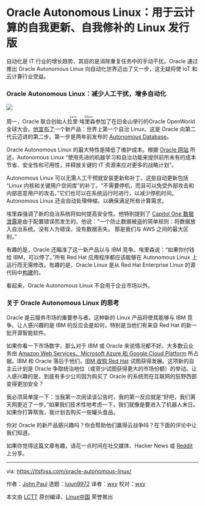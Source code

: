 [#]: collector: (lujun9972)
[#]: translator: (wxy)
[#]: reviewer: (wxy)
[#]: publisher: (wxy)
[#]: url: (https://linux.cn/article-11370-1.html)
[#]: subject: (Oracle Autonomous Linux: A Self Updating, Self Patching Linux Distribution for Cloud Computing)
[#]: via: (https://itsfoss.com/oracle-autonomous-linux/)
[#]: author: (John Paul https://itsfoss.com/author/john/)

Oracle Autonomous Linux：用于云计算的自我更新、自我修补的 Linux 发行版
======

自动化是 IT 行业的增长趋势，其目的是消除重复任务中的手动干扰。Oracle 通过推出 Oracle  Autonomous Linux 向自动化世界迈出了又一步，这无疑将使 IoT 和云计算行业受益。

### Oracle Autonomous Linux：减少人工干扰，增多自动化

![][1]

周一，Oracle 联合创始人<ruby>拉里·埃里森<rt>Larry Ellison</rt></ruby>参加了在旧金山举行的Oracle OpenWorld 全球大会。[他宣布了][2]一个新产品：世界上第一个自治 Linux。这是 Oracle 向第二代云迈进的第二步。第一步是两年前发布的 [Autonomous Database][3]。

Oracle Autonomous Linux 的最大特性是降低了维护成本。根据 [Oracle 网站][4] 所述，Autonomous Linux “使用先进的机器学习和自治功能来提供前所未有的成本节省、安全性和可用性，并释放关键的 IT 资源来应对更多的战略计划”。

Autonomous Linux 可以无需人工干预就安装更新和补丁。这些自动更新包括 “Linux 内核和关键用户空间库”的补丁。“不需要停机，而且可以免受外部攻击和内部恶意用户的攻击。”它们也可以在系统运行时进行，以减少停机时间。Autonomous Linux 还会自动处理伸缩，以确保满足所有计算需求。

埃里森强调了新的自治系统将如何提高安全性。他特别提到了 [Capitol One 数据泄露][5]是由于配置错误而发生的。他说：“一个防止数据被盗的简单规则：将数据放入自治系统。没有人为错误，没有数据丢失。 那是我们与 AWS 之间的最大区别。”

有趣的是，Oracle 还瞄准了这一新产品以与 IBM 竞争。埃里森说：“如果你付钱给 IBM，可以停了。”所有 Red Hat 应用程序都应该能够在 Autonomous Linux 上运行而无需修改。有趣的是，Oracle Linux 是从 Red Hat Enterprise Linux 的源代码中[构建][6]的。

看起来，Oracle Autonomous Linux 不会用于企业市场以外。

### 关于 Oracle Autonomous Linux 的思考

Oracle 是云服务市场的重要参与者。这种新的 Linux 产品将使其能够与 IBM 竞争。让人感兴趣的是 IBM 的反应会是如何，特别是当他们有来自 Red Hat 的新一批开源智能软件。

如果你看一下市场数字，那么对于 IBM 或 Oracle 来说情况都不好。大多数云业务由 [Amazon Web Services、Microsoft Azure 和 Google Cloud Platform][7] 所占据。IBM 和 Oracle 落后于他们。[IBM 收购 Red Hat][8] 试图获得发展。这项新的自主云计划是 Oracle 争取统治地位（或至少试图获得更大的市场份额）的举动。让人感兴趣的是，到底有多少公司因为购买了 Oracle 的系统而在互联网的狂野西部变得更加安全？

我必须简单提一下：当我第一次阅读该公告时，我的第一反应就是“好吧，我们离天网更近了一步。”如果我们技术性地考虑一下，我们就像是要进入了机器人末日。如果你打算帮我，我计划去购买一些罐头食品。

你对 Oracle 的新产品感兴趣吗？你会帮助他们赢得云战争吗？在下面的评论中让我们知道。

如果你觉得这篇文章有趣，请花一点时间在社交媒体、Hacker News 或 [Reddit][9] 上分享。

--------------------------------------------------------------------------------

via: https://itsfoss.com/oracle-autonomous-linux/

作者：[John Paul][a]
选题：[lujun9972][b]
译者：[wxy](https://github.com/wxy)
校对：[wxy](https://github.com/wxy)

本文由 [LCTT](https://github.com/LCTT/TranslateProject) 原创编译，[Linux中国](https://linux.cn/) 荣誉推出

[a]: https://itsfoss.com/author/john/
[b]: https://github.com/lujun9972
[1]: https://i2.wp.com/itsfoss.com/wp-content/uploads/2019/09/oracle-autonomous-linux.png?resize=800%2C450&ssl=1
[2]: https://www.zdnet.com/article/oracle-announces-oracle-autonomous-linux/
[3]: https://www.oracle.com/in/database/what-is-autonomous-database.html
[4]: https://www.oracle.com/corporate/pressrelease/oow19-oracle-autonomous-linux-091619.html
[5]: https://www.zdnet.com/article/100-million-americans-and-6-million-canadians-caught-up-in-capital-one-breach/
[6]: https://distrowatch.com/table.php?distribution=oracle
[7]: https://www.zdnet.com/article/top-cloud-providers-2019-aws-microsoft-azure-google-cloud-ibm-makes-hybrid-move-salesforce-dominates-saas/
[8]: https://itsfoss.com/ibm-red-hat-acquisition/
[9]: https://reddit.com/r/linuxusersgroup
